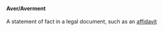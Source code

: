 ####  Aver/Averment

A statement of fact in a legal document, such as an [ affidavit
](/en/justice/witnesses/affidavit/)
